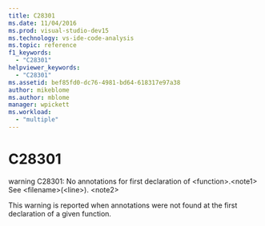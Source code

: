 ```yaml
---
title: C28301
ms.date: 11/04/2016
ms.prod: visual-studio-dev15
ms.technology: vs-ide-code-analysis
ms.topic: reference
f1_keywords:
  - "C28301"
helpviewer_keywords:
  - "C28301"
ms.assetid: bef85fd0-dc76-4981-bd64-618317e97a38
author: mikeblome
ms.author: mblome
manager: wpickett
ms.workload:
  - "multiple"
---
```

# C28301
warning C28301: No annotations for first declaration of \<function>.\<note1> See \<filename>(\<line>). \<note2>

 This warning is reported when annotations were not found at the first declaration of a given function.
